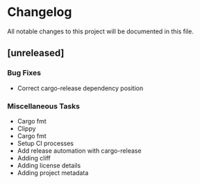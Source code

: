 # Changelog
All notable changes to this project will be documented in this file.

## [unreleased]

### Bug Fixes

- Correct cargo-release dependency position

### Miscellaneous Tasks

- Cargo fmt
- Clippy
- Cargo fmt
- Setup CI processes
- Add release automation with cargo-release
- Adding cliff
- Adding license details
- Adding project metadata

<!-- generated by git-cliff -->
